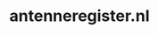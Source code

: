 ---
layout: post
title:  "antenneregister.nl"
internal_url:  "/data/antenneregister.nl.html"
categories: dutchgov
---